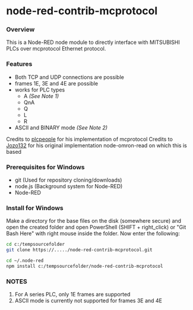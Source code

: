 node-red-contrib-mcprotocol
===========================

### Overview
This is a Node-RED node module to directly interface with MITSUBISHI PLCs over mcprotocol Ethernet protocol. 

### Features
- Both TCP and UDP connections are possible
- frames 1E, 3E and 4E are possible
- works for PLC types
  - A *(See Note 1)*
  - QnA
  - Q
  - L
  - R
- ASCII and BINARY mode *(See Note 2)*

Credits to [plcpeople](https://github.com/plcpeople/mcprotocol) for his implementation of mcprotocol
Credits to [Jozo132](https://github.com/Jozo132/node-omron-read.git) for his original implementation node-omron-read on which this is based

### Prerequisites for Windows

* git	(Used for repository cloning/downloads)
* node.js	(Background system for Node-RED)
* Node-RED

### Install for Windows
Make a directory for the base files on the disk (somewhere secure) and open the created folder and open PowerShell (SHIFT + right_click) or "Git Bash Here" with right mouse inside the folder. Now enter the following:
```sh
cd c:/tempsourcefolder
git clone https://...../node-red-contrib-mcprotocol.git

cd ~/.node-red
npm install c:/tempsourcefolder/node-red-contrib-mcprotocol
```

### NOTES
1. For A series PLC, only 1E frames are supported
2. ASCII mode is currently not supported for frames 3E and 4E
